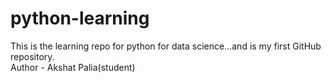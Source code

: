 # python-learning
This is the learning repo for python for data science...and is my first GitHub repository.
<br>
Author - Akshat Palia(student)
